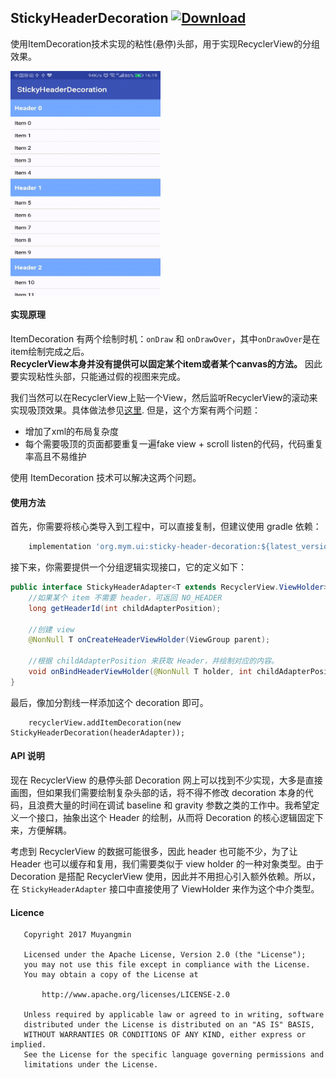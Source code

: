 ## StickyHeaderDecoration [ ![Download](https://api.bintray.com/packages/muyangmin/org.mym/DECORATION/images/download.svg) ](https://bintray.com/muyangmin/org.mym/DECORATION/_latestVersion)

使用ItemDecoration技术实现的粘性(悬停)头部，用于实现RecyclerView的分组效果。

 <img src="./SVID_20170802_161913.gif" width = "240" height = "360" alt="Screen shoot" align=center />

#### 实现原理
ItemDecoration 有两个绘制时机：`onDraw` 和 `onDrawOver`，其中`onDrawOver`是在item绘制完成之后。  
**RecyclerView本身并没有提供可以固定某个item或者某个canvas的方法。** 
因此要实现粘性头部，只能通过假的视图来完成。

我们当然可以在RecyclerView上贴一个View，然后监听RecyclerView的滚动来实现吸顶效果。具体做法参见[这里](http://www.jianshu.com/p/c596f2e6f587). 但是，这个方案有两个问题：
 * 增加了xml的布局复杂度
 * 每个需要吸顶的页面都要重复一遍fake view + scroll listen的代码，代码重复率高且不易维护

使用 ItemDecoration 技术可以解决这两个问题。

#### 使用方法
首先，你需要将核心类导入到工程中，可以直接复制，但建议使用 gradle 依赖：
```Groovy
    implementation 'org.mym.ui:sticky-header-decoration:${latest_version}'
```

接下来，你需要提供一个分组逻辑实现接口，它的定义如下：
```Java
public interface StickyHeaderAdapter<T extends RecyclerView.ViewHolder> {
    //如果某个 item 不需要 header，可返回 NO_HEADER
    long getHeaderId(int childAdapterPosition);
    
    //创建 view 
    @NonNull T onCreateHeaderViewHolder(ViewGroup parent);
    
    //根据 childAdapterPosition 来获取 Header，并绘制对应的内容。
    void onBindHeaderViewHolder(@NonNull T holder, int childAdapterPosition);
}
```

最后，像加分割线一样添加这个 decoration 即可。
```
    recyclerView.addItemDecoration(new StickyHeaderDecoration(headerAdapter));
```

#### API 说明
现在 RecyclerView 的悬停头部 Decoration 网上可以找到不少实现，大多是直接画图，但如果我们需要绘制复杂头部的话，将不得不修改 decoration 
本身的代码，且浪费大量的时间在调试 baseline 和 gravity 参数之类的工作中。我希望定义一个接口，抽象出这个 Header 的绘制，从而将 Decoration 
的核心逻辑固定下来，方便解耦。

考虑到 RecyclerView 的数据可能很多，因此 header 也可能不少，为了让 Header 也可以缓存和复用，我们需要类似于 view holder 的一种对象类型。由于 
Decoration 是搭配 RecyclerView 使用，因此并不用担心引入额外依赖。所以，在 ``StickyHeaderAdapter`` 接口中直接使用了 ViewHolder 
来作为这个中介类型。

#### Licence
```
   Copyright 2017 Muyangmin

   Licensed under the Apache License, Version 2.0 (the "License");
   you may not use this file except in compliance with the License.
   You may obtain a copy of the License at

       http://www.apache.org/licenses/LICENSE-2.0

   Unless required by applicable law or agreed to in writing, software
   distributed under the License is distributed on an "AS IS" BASIS,
   WITHOUT WARRANTIES OR CONDITIONS OF ANY KIND, either express or implied.
   See the License for the specific language governing permissions and
   limitations under the License.

```